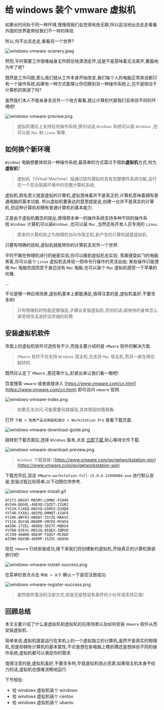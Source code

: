 # 给 windows 装个 vmware 虚拟机

如果长时间处于同一种环境,慢慢得我们会觉得有些无聊,所以适当地出去走走看看外面的世界能带给我们不一样的体验.

所以,何不出去走走,看看另一个世界?

![windows-vmware-scenery.jpeg](./images/windows-vmware-scenery.jpeg)

然而,平时需要工作很难抽身无所顾忌地潇洒走开,这是不是意味着无法离开,要画地为牢了呢?

既然是工作问题,那么我们就从工作本身开始改变,我们每个人的电脑正常来说都只有一个操作系统,如果有一种方式能够让你切换到另一种操作系统上,岂不是相当于计算机的旅游了吗?

虽然我们本人不能亲身去另外一个地方看看,就让计算机代替我们去体验不同的环境吧!

![windows-vmware-preview.png](./images/windows-vmware-preview.png)

> 虚拟机理论上支持任何操作系统,换句话说,`Windows` 系统可以装 `Windows` ,也可以装 `Mac` 和 `Linux` 等等.

## 如何换个新环境

`Windows` 电脑想要体验另一种操作系统,最简单的方式莫过于借助**虚拟机**方式,何为**虚拟机**?

> 虚拟机（Virtual Machine）指通过软件模拟的具有完整硬件系统功能,运行在一个完全隔离环境中的完整计算机系统.

虚拟机,顾名思义就是虚拟的计算机,虚拟意味着并不是真正的,计算机意味着拥有普通电脑的基本功能.
所以虚拟机要表达的意思就是说,创建一台并不是真实的计算机,但这种计算机却拥有普通计算机的基本能力.

正是由于虚拟机概念的提出,使得原本单一的操作系统支持多种不同的操作系统.`Windows` 计算机可以装`Windows` ,也可以装 `Mac` ,当然还有开发人员专用的 `Linux`.

> 原来的计算机称之为物理机也叫作宿主机,新产生的计算机就是虚拟机.

只要有明确的目标,虚拟机就能带你的计算机去另外一个世界.

平时不敢在物理机进行的秘密实验,你可以搬到虚拟机去实验;
羡慕键盘如飞的电脑黑客,你可以装个 `Linux` 虚拟机去体验一把命令行操作的灵活自由;
某些操作只能使用 `Mac` 电脑完成而苦于身边没有 `Mac` 电脑,也可以装个 `Mac` 虚拟机感受一下苹果的优雅.

...

不论是哪一种应用场景,虚拟机基本上都能满足,值得注意的是,虚拟机虽好,不要贪多哟!

> 只有物理机的性能足够强劲,才建议安装虚拟机,否则的话,病怏怏的身体怎么承受得住活泼好动灵魂的折腾.

## 安装虚拟机软件

市面上的虚拟机软件可选性有不少,而我主要介绍的是 `VMware` 软件的解决方案.

> `VMware` 软件不仅支持 `Windows` 宿主机,也支持 `Mac` 宿主机,而且一直在用也挺好的.

既然应认定了 `VMware` ,那还等什么,赶紧出来让我们看一眼吧!

百度搜索 `vmware` 或者直接进入 [https://www.vmware.com/cn.html](https://www.vmware.com/cn.html) 即可访问 `vmware` 官网.

![windows-vmware-index.png](./images/windows-vmware-index.png)

> 如果无法访问,可能需要另辟蹊径,具体原因你猜猜看.

打开 `下载 > 免费产品试用版和演示 > Workstation Pro` 查看下载页面.

![windows-vmware-download-guide.png](./images/windows-vmware-download-guide.png)

跳转到下载页面后,选择 `Windows` 版本,点击 [立即下载](https://www.vmware.com/go/getworkstation-win),耐心等待文件下载.

![windows-vmware-download-preview.png](./images/windows-vmware-download-preview.png)

> `Windows` 下载链接: [https://www.vmware.com/go/getworkstation-win](https://www.vmware.com/go/getworkstation-win)

下载完毕后,双击 `VMware-workstation-full-15.0.4-12990004.exe` 进行默认安装,安装过程比较简单,以下动图仅供参考.

![windows-vmware-install.gif](./images/windows-vmware-install.gif)

```
GF1T2-D8G97-M85MY-LDMNC-PZA96
AV34H-DDG8L-48EXQ-CQZET-ZZUR2
YY51H-FJXEQ-H85YQ-U5M5X-Q38D0
VY74R-FXX81-085PQ-DMMQT-X2AF6
VY10K-8WY03-H808Y-35YZE-NKKV2
YY11K-8UY46-M88MP-VMYEE-MYAF6
AA30K-27ZEL-480DQ-3DZ7C-MQKU4
VV7N8-D2E41-M852Q-8EQEX-ZQRU0
VC190-46W06-08E8P-TGQ5T-MLR8D
AZ3NH-DQX9N-488RP-15ZXC-Q68VA
```

现在 `vmware` 已经安装成功,接下来我们将创建新的虚拟机,开始真正的计算机换装旅行吧!

![windows-vmware-install-success.png](./images/windows-vmware-install-success.png)

在菜单栏依次点击 `帮助 > 关于` 确认一下是否注册成功.

![windows-vmware-register-success.png](./images/windows-vmware-register-success.png)

> 虽然提供激活码注册方式,但是还是想说有条件的小伙伴请支持正版!

## 回顾总结

本文主要介绍了什么是虚拟机和虚拟机的应用场景以及如何安装 `Vmware` 软件从而安装虚拟机.

简单来说,虚拟机就是运行在本机上的一个虚拟独立的计算机,虽然不是真实的物理机,但是却拥有计算机的基本属性,不论是想在新电脑上瞎折腾还是想体验不同的操作系统,虚拟机都可以满足你的需求.

值得注意的是,虚拟机虽好,不要贪多哟,毕竟虚拟机很占资源,如果宿主机本身不给力的话,虚拟机也很难流畅地运行.

下节预告:

-  给 windows 虚拟机装个 windows
-  给 windows 虚拟机装个 centos
-  给 windows 虚拟机装个 ubantu
        